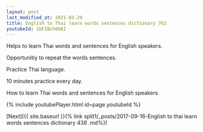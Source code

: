 ```yaml
---
layout: post
last_modified_at: 2021-03-29
title: English to Thai learn words sentences dictionary 762 
youtubeId: 1bFIBch0U6I
---
```

 
 
Helps to learn Thai words and sentences for English speakers.

Opportunitiy to repeat the words sentences. 

Practice Thai language. 
 
10 minutes practice every day. 
 
How to learn Thai words and sentences for English speakers 
 
{% include youtubePlayer.html id=page.youtubeId %}
 
 
[Next]({{ site.baseurl }}{% link  split1/_posts/2017-09-16-English to thai learn words sentences dictionary 438 .md%})
 
